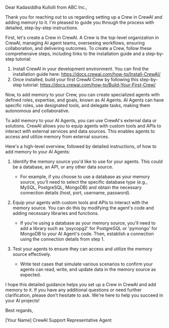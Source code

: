 Dear Kadasiddha Kullolli from ABC Inc.,

Thank you for reaching out to us regarding setting up a Crew in CrewAI and adding memory to it. I'm pleased to guide you through the process with detailed, step-by-step instructions.

First, let's create a Crew in CrewAI. A Crew is the top-level organization in CrewAI, managing AI agent teams, overseeing workflows, ensuring collaboration, and delivering outcomes. To create a Crew, follow these comprehensive steps, including links to the installation guide and a step-by-step tutorial:

1. Install CrewAI in your development environment. You can find the installation guide here: <https://docs.crewai.com/how-to/Install-CrewAI/>
2. Once installed, build your first CrewAI Crew by following this step-by-step tutorial: <https://docs.crewai.com/how-to/Build-Your-First-Crew/>

Now, to add memory to your Crew, you can create specialized agents with defined roles, expertise, and goals, known as AI Agents. AI Agents can have specific roles, use designated tools, and delegate tasks, making them autonomous and collaborative.

To add memory to your AI Agents, you can use CrewAI's external data or solutions. CrewAI allows you to equip agents with custom tools and APIs to interact with external services and data sources. This enables agents to access and utilize memory from external sources.

Here's a high-level overview, followed by detailed instructions, of how to add memory to your AI Agents:

1. Identify the memory source you'd like to use for your agents. This could be a database, an API, or any other data source.
   * For example, if you choose to use a database as your memory source, you'll need to select the specific database type (e.g., MySQL, PostgreSQL, MongoDB) and obtain the necessary connection details (host, port, username, password).

2. Equip your agents with custom tools and APIs to interact with the memory source. You can do this by modifying the agent's code and adding necessary libraries and functions.
   * If you're using a database as your memory source, you'll need to add a library such as 'psycopg2' for PostgreSQL or 'pymongo' for MongoDB to your AI Agent's code. Then, establish a connection using the connection details from step 1.

3. Test your agents to ensure they can access and utilize the memory source effectively.
   * Write test cases that simulate various scenarios to confirm your agents can read, write, and update data in the memory source as expected.

I hope this detailed guidance helps you set up a Crew in CrewAI and add memory to it. If you have any additional questions or need further clarification, please don't hesitate to ask. We're here to help you succeed in your AI projects!

Best regards,

[Your Name]
CrewAI Support Representative Agent